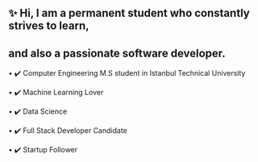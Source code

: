 ## ✨ Hi, I am a permanent student who constantly strives to learn,
## and also a passionate software developer.

• ✔️ Computer Engineering M.S student in Istanbul Technical University

• ✔️ Machine Learning Lover

• ✔️ Data Science

• ✔️ Full Stack Developer Candidate

• ✔️ Startup Follower
